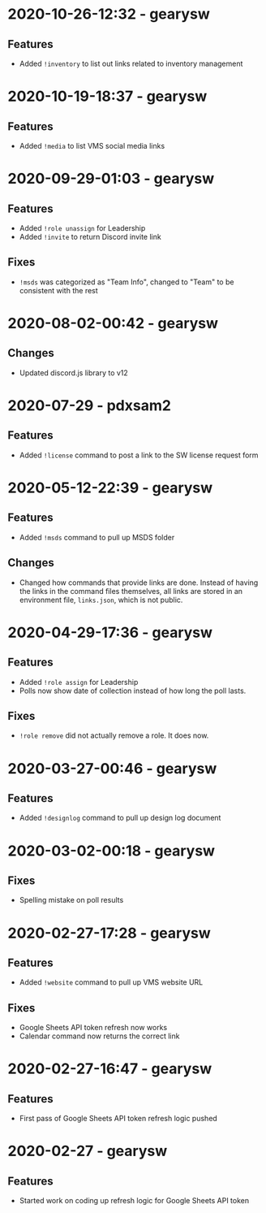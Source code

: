 # 2020-10-26-12:32 - gearysw

## Features
- Added `!inventory` to list out links related to inventory management

# 2020-10-19-18:37 - gearysw

## Features
- Added `!media` to list VMS social media links

# 2020-09-29-01:03 - gearysw

## Features
- Added `!role unassign` for Leadership
- Added `!invite` to return Discord invite link

## Fixes
- `!msds` was categorized as "Team Info", changed to "Team" to be consistent with the rest

# 2020-08-02-00:42 - gearysw

## Changes
- Updated discord.js library to v12

# 2020-07-29 - pdxsam2

## Features
- Added `!license` command to post a link to the SW license request form

# 2020-05-12-22:39 - gearysw

## Features
- Added `!msds` command to pull up MSDS folder

## Changes
- Changed how commands that provide links are done. Instead of having the links in the command files themselves, all links are stored in an environment file, `links.json`, which is not public.

# 2020-04-29-17:36 - gearysw

## Features
- Added `!role assign` for Leadership
- Polls now show date of collection instead of how long the poll lasts.

## Fixes
- `!role remove` did not actually remove a role. It does now.

# 2020-03-27-00:46 - gearysw

## Features
- Added `!designlog` command to pull up design log document

# 2020-03-02-00:18 - gearysw

## Fixes
- Spelling mistake on poll results

# 2020-02-27-17:28 - gearysw

## Features
- Added `!website` command to pull up VMS website URL

## Fixes
- Google Sheets API token refresh now works
- Calendar command now returns the correct link

# 2020-02-27-16:47 - gearysw

## Features
- First pass of Google Sheets API token refresh logic pushed

# 2020-02-27 - gearysw

## Features
- Started work on coding up refresh logic for Google Sheets API token